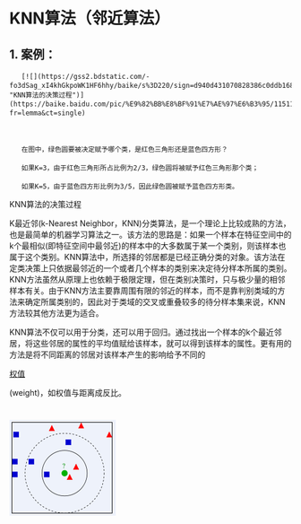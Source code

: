# KNN算法（邻近算法）

## 1. 案例： 

       [![](https://gss2.bdstatic.com/-fo3dSag_xI4khGkpoWK1HF6hhy/baike/s%3D220/sign=d940d431070828386c0ddb168899a964/bf096b63f6246b60f20ccd5aebf81a4c510fa29a.jpg "KNN算法的决策过程")](https://baike.baidu.com/pic/%E9%82%BB%E8%BF%91%E7%AE%97%E6%B3%95/1151153/0/b74124f3c4b8a34e352accfb?fr=lemma&ct=single)



       在图中，绿色圆要被决定赋予哪个类，是红色三角形还是蓝色四方形？

       如果K=3，由于红色三角形所占比例为2/3，绿色圆将被赋予红色三角形那个类；

       如果K=5，由于蓝色四方形比例为3/5，因此绿色圆被赋予蓝色四方形类。





KNN算法的决策过程

K最近邻\(k-Nearest Neighbor，KNN\)分类算法，是一个理论上比较成熟的方法，也是最简单的机器学习算法之一。该方法的思路是：如果一个样本在特征空间中的k个最相似\(即特征空间中最邻近\)的样本中的大多数属于某一个类别，则该样本也属于这个类别。KNN算法中，所选择的邻居都是已经正确分类的对象。该方法在定类决策上只依据最邻近的一个或者几个样本的类别来决定待分样本所属的类别。 KNN方法虽然从原理上也依赖于极限定理，但在类别决策时，只与极少量的相邻样本有关。由于KNN方法主要靠周围有限的邻近的样本，而不是靠判别类域的方法来确定所属类别的，因此对于类域的交叉或重叠较多的待分样本集来说，KNN方法较其他方法更为适合。

KNN算法不仅可以用于分类，还可以用于回归。通过找出一个样本的k个最近邻居，将这些邻居的属性的平均值赋给该样本，就可以得到该样本的属性。更有用的方法是将不同距离的邻居对该样本产生的影响给予不同的

[权值](https://baike.baidu.com/item/%E6%9D%83%E5%80%BC)

\(weight\)，如权值与距离成反比。



# ![](/assets/bf096b63f6246b60f20ccd5aebf81a4c510fa29a.jpg.png)







